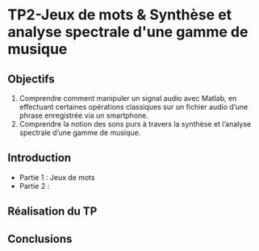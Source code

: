 # TP2-Jeux de mots & Synthèse et analyse spectrale d'une gamme de musique
## Objectifs
 1. Comprendre comment manipuler un signal audio avec Matlab, en effectuant certaines opérations classiques sur un fichier audio d’une phrase enregistrée via 
  un smartphone.
 2. Comprendre la notion des sons purs à travers la synthèse et l’analyse spectrale d’une gamme de musique.
## Introduction
  - Partie 1 : Jeux de mots
  - Partie 2 :
## Réalisation du TP
## Conclusions
